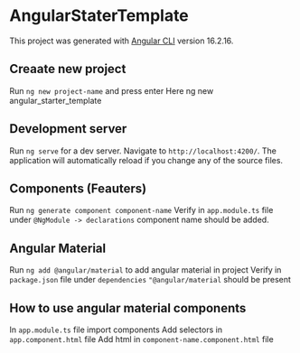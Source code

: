 # AngularStaterTemplate

This project was generated with [Angular CLI](https://github.com/angular/angular-cli) version 16.2.16.

## Creaate new project
Run `ng new project-name` and press enter
Here ng new angular_starter_template

## Development server
Run `ng serve` for a dev server. 
Navigate to `http://localhost:4200/`. 
The application will automatically reload if you change any of the source files.

## Components (Feauters)
Run `ng generate component component-name` 
Verify in `app.module.ts` file under `@NgModule -> declarations` component name should be added.

## Angular Material
Run `ng add @angular/material` to add angular material in project
Verify in `package.json` file under `dependencies` `"@angular/material` should be present

## How to use angular material components
In `app.module.ts` file import components
Add selectors in `app.component.html` file
Add html in `component-name.component.html` file

